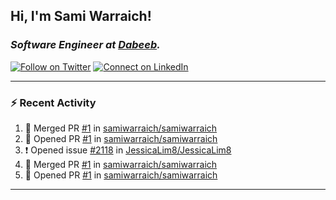 <h2>Hi, I'm Sami Warraich!</h2>
<h3><em>Software Engineer at <a href="https://dabeeb.co/">Dabeeb</a>.</em></h3>



[![Follow on Twitter](https://img.shields.io/badge/--twitter?label=Twitter&logo=Twitter&style=social)](https://twitter.com/samiwarraich2) [![Connect on LinkedIn](https://img.shields.io/badge/--linkedin?label=LinkedIn&logo=LinkedIn&style=social)](https://www.linkedin.com/in/sami-warraich)

---

### :zap: Recent Activity

<!--START_SECTION:activity-->
1. 🎉 Merged PR [#1](https://github.com/samiwarraich/samiwarraich/pull/1) in [samiwarraich/samiwarraich](https://github.com/samiwarraich/samiwarraich)
2. 💪 Opened PR [#1](https://github.com/samiwarraich/samiwarraich/pull/1) in [samiwarraich/samiwarraich](https://github.com/samiwarraich/samiwarraich)
3. ❗️ Opened issue [#2118](https://github.com/JessicaLim8/JessicaLim8/issues/2118) in [JessicaLim8/JessicaLim8](https://github.com/JessicaLim8/JessicaLim8)
4. 🎉 Merged PR [#1](https://github.com/samiwarraich/samiwarraich/pull/1) in [samiwarraich/samiwarraich](https://github.com/samiwarraich/samiwarraich)
5. 💪 Opened PR [#1](https://github.com/samiwarraich/samiwarraich/pull/1) in [samiwarraich/samiwarraich](https://github.com/samiwarraich/samiwarraich)
<!--END_SECTION:activity-->

---